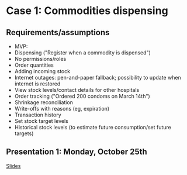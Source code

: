 # Case 1: Commodities dispensing

## Requirements/assumptions
 - MVP:
  - Dispensing ("Register when a commodity is dispensed")
  - No permissions/roles
  - Order quantities
  - Adding incoming stock
 - Internet outages: pen-and-paper fallback; possibility to update when internet is restored
 - View stock levels/contact details for other hospitals
 - Order tracking ("Ordered 200 condoms on March 14th")
 - Shrinkage reconciliation
 - Write-offs with reasons (eg, expiration)
 - Transaction history
 - Set stock target levels
 - Historical stock levels (to estimate future consumption/set future targets)

## Presentation 1: Monday, October 25th

[Slides](https://docs.google.com/presentation/d/1zDZwuonY_7xd3hhSQx8vuzcgfKP4MYL8gid-KXhy4Sk/edit?usp=sharing)
